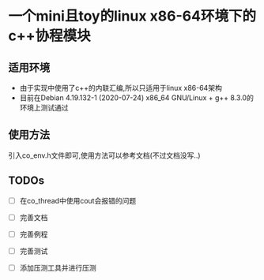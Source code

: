 # 一个mini且toy的linux x86-64环境下的c++协程模块
## 适用环境
- 由于实现中使用了c++的内联汇编,所以只适用于linux x86-64架构
- 目前在Debian 4.19.132-1 (2020-07-24) x86_64 GNU/Linux + g++ 8.3.0的环境上测试通过
## 使用方法
引入co_env.h文件即可,使用方法可以参考文档(不过文档没写..)
## TODOs
- [ ] 在co_thread中使用cout会报错的问题
- [ ] 完善文档
- [ ] 完善例程
- [ ] 完善测试
- [ ] 添加压测工具并进行压测


